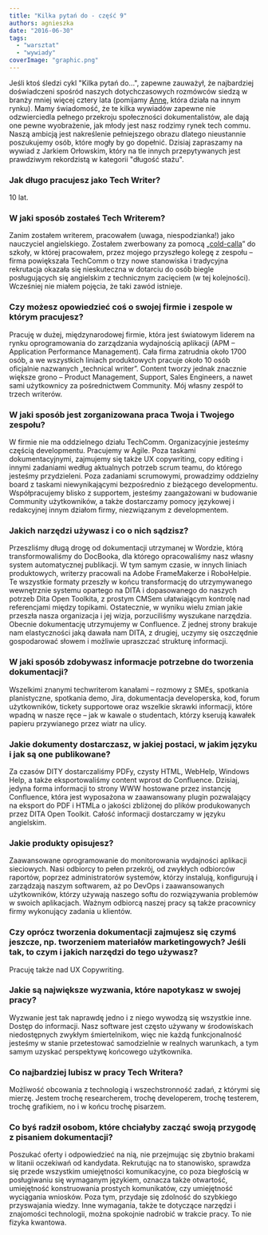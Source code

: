 ```yaml
---
title: "Kilka pytań do - część 9"
authors: agnieszka
date: "2016-06-30"
tags:
  - "warsztat"
  - "wywiady"
coverImage: "graphic.png"
---
```


Jeśli ktoś śledzi cykl "Kilka pytań do...", zapewne zauważył, że najbardziej
doświadczeni spośród naszych dotychczasowych rozmówców siedzą w branży mniej
więcej cztery lata (pomijamy
[Annę](http://techwriter.pl/kilka-pytan-do-czesc-7/), która działa na innym
rynku). Mamy świadomość, że te kilka wywiadów zapewne nie odzwierciedla pełnego
przekroju społeczności dokumentalistów, ale dają one pewne wyobrażenie, jak
młody jest nasz rodzimy rynek tech commu. Naszą ambicją jest nakreślenie
pełniejszego obrazu dlatego nieustannie poszukujemy osób, które mogły by go
dopełnić. Dzisiaj zapraszamy na wywiad z Jarkiem Orłowskim, który na tle innych
przepytywanych jest prawdziwym rekordzistą w kategorii "długość stażu".

<!--truncate-->

### **Jak długo pracujesz jako Tech Writer?**

10 lat.

### **W jaki sposób zostałeś Tech Writerem?**

Zanim zostałem writerem, pracowałem (uwaga, niespodzianka!) jako nauczyciel
angielskiego. Zostałem zwerbowany za pomocą
„[cold-calla](https://pl.wikipedia.org/wiki/Cold_calling)” do szkoły, w której
pracowałem, przez mojego przyszłego kolegę z zespołu – firma powiększała
TechComm o trzy nowe stanowiska i tradycyjna rekrutacja okazała się nieskuteczna
w dotarciu do osób biegle posługujących się angielskim z technicznym zacięciem
(w tej kolejności). Wcześniej nie miałem pojęcia, że taki zawód istnieje.

### **Czy możesz opowiedzieć coś o swojej firmie i zespole w którym pracujesz?**

Pracuję w dużej, międzynarodowej firmie, która jest światowym liderem na rynku
oprogramowania do zarządzania wydajnością aplikacji (APM – Application
Performance Management). Cała firma zatrudnia około 1700 osób, a we wszystkich
liniach produktowych pracuje około 10 osób oficjalnie nazwanych „technical
writer”. Content tworzy jednak znacznie większe grono – Product Management,
Support, Sales Engineers, a nawet sami użytkownicy za pośrednictwem Community.
Mój własny zespół to trzech writerów.

### **W jaki sposób jest zorganizowana praca Twoja i Twojego zespołu?**

W firmie nie ma oddzielnego działu TechComm. Organizacyjnie jesteśmy częścią
developmentu. Pracujemy w Agile. Poza taskami dokumentacyjnymi, zajmujemy się
także UX copywriting, copy editing i innymi zadaniami według aktualnych potrzeb
scrum teamu, do którego jesteśmy przydzieleni. Poza zadaniami scrumowymi,
prowadzimy oddzielny board z taskami niewynikającymi bezpośrednio z bieżącego
developmentu. Współpracujemy blisko z supportem, jesteśmy zaangażowani w
budowanie Community użytkowników, a także dostarczamy pomocy językowej i
redakcyjnej innym działom firmy, niezwiązanym z developmentem.

### **Jakich narzędzi używasz i co o nich sądzisz?**

Przeszliśmy długą drogę od dokumentacji utrzymanej w Wordzie, którą
transformowaliśmy do DocBooka, dla którego opracowaliśmy nasz własny system
automatycznej publikacji. W tym samym czasie, w innych liniach produktowych,
writerzy pracowali na Adobe FrameMakerze i RoboHelpie. Te wszystkie formaty
przeszły w końcu transformację do utrzymywanego wewnętrznie systemu opartego na
DITA i dopasowanego do naszych potrzeb Dita Open Toolkita, z prostym CMSem
ułatwiającym kontrolę nad referencjami między topikami. Ostatecznie, w wyniku
wielu zmian jakie przeszła nasza organizacja i jej wizja, porzuciliśmy wyszukane
narzędzia. Obecnie dokumentację utrzymujemy w Confluence. Z jednej strony
brakuje nam elastyczności jaką dawała nam DITA, z drugiej, uczymy się oszczędnie
gospodarować słowem i możliwie upraszczać strukturę informacji.

### **W jaki sposób zdobywasz informacje potrzebne do tworzenia dokumentacji?**

Wszelkimi znanymi techwriterom kanałami – rozmowy z SMEs, spotkania
planistyczne, spotkania demo, Jira, dokumentacja developerska, kod, forum
użytkowników, tickety supportowe oraz wszelkie skrawki informacji, które wpadną
w nasze ręce – jak w kawale o studentach, którzy kserują kawałek papieru
przywianego przez wiatr na ulicy.

### **Jakie dokumenty dostarczasz, w jakiej postaci, w jakim języku i jak są one publikowane?**

Za czasów DITY dostarczaliśmy PDFy, czysty HTML, WebHelp, Windows Help, a także
eksportowaliśmy content wprost do Confluence. Dzisiaj, jedyna forma informacji
to strony WWW hostowane przez instancję Confluence, która jest wyposażona w
zaawansowany plugin pozwalający na eksport do PDF i HTMLa o jakości zbliżonej do
plików produkowanych przez DITA Open Toolkit. Całość informacji dostarczamy w
języku angielskim.

### **Jakie produkty opisujesz?**

Zaawansowane oprogramowanie do monitorowania wydajności aplikacji sieciowych.
Nasi odbiorcy to pełen przekrój, od zwykłych odbiorców raportów, poprzez
administratorów systemów, którzy instalują, konfigurują i zarządzają naszym
softwarem, aż po DevOps i zaawansowanych użytkowników, którzy używają naszego
softu do rozwiązywania problemów w swoich aplikacjach. Ważnym odbiorcą naszej
pracy są także pracownicy firmy wykonujący zadania u klientów.

### **Czy oprócz tworzenia dokumentacji zajmujesz się czymś jeszcze, np. tworzeniem materiałów marketingowych? Jeśli tak, to czym i jakich narzędzi do tego używasz?**

Pracuję także nad UX Copywriting.

### **Jakie są największe wyzwania, które napotykasz w swojej pracy?**

Wyzwanie jest tak naprawdę jedno i z niego wywodzą się wszystkie inne. Dostęp do
informacji. Nasz software jest często używany w środowiskach niedostępnych
zwykłym śmiertelnikom, więc nie każdą funkcjonalność jesteśmy w stanie
przetestować samodzielnie w realnych warunkach, a tym samym uzyskać perspektywę
końcowego użytkownika.

### **Co najbardziej lubisz w pracy Tech Writera?**

Możliwość obcowania z technologią i wszechstronność zadań, z którymi się mierzę.
Jestem trochę researcherem, trochę developerem, trochę testerem, trochę
grafikiem, no i w końcu trochę pisarzem.

### **Co byś radził osobom, które chciałyby zacząć swoją przygodę z pisaniem dokumentacji?**

Poszukać oferty i odpowiedzieć na nią, nie przejmując się zbytnio brakami w
litanii oczekiwań od kandydata. Rekrutując na to stanowisko, sprawdza się przede
wszystkim umiejętności komunikacyjne, co poza biegłością w posługiwaniu się
wymaganym językiem, oznacza także otwartość, umiejętność konstruowania prostych
komunikatów, czy umiejętność wyciągania wniosków. Poza tym, przydaje się
zdolność do szybkiego przyswajania wiedzy. Inne wymagania, także te dotyczące
narzędzi i znajomości technologii, można spokojnie nadrobić w trakcie pracy. To
nie fizyka kwantowa.
